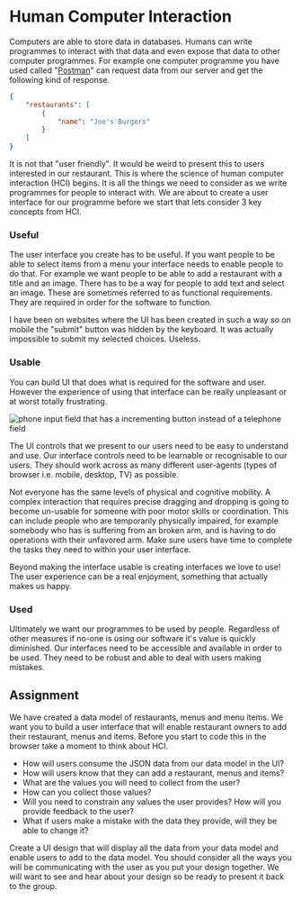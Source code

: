 # Human Computer Interaction

Computers are able to store data in databases. Humans can write programmes to interact with that data and even expose that data to other computer programmes. For example one computer programme you have used called "[Postman](https://www.postman.com/)" can request data from our server and get the following kind of response.

```json
{
    "restaurants": [
        {
            "name": "Joe's Burgers"
        }
    ]
}
```
It is not that "user friendly". It would be weird to present this to users interested in our restaurant. This is where the science of human computer interaction (HCI) begins. It is all the things we need to consider as we write programmes for people to interact with. We are about to create a user interface for our programme before we start that lets consider 3 key concepts from HCI.

### Useful

The user interface you create has to be useful. If you want people to be able to select items from a menu your interface needs to enable people to do that. For example we want people to be able to add a restaurant with a title and an image. There has to be a way for people to add text and select an image. These are sometimes referred to as functional requirements. They are required in order for the software to function.

I have been on websites where the UI has been created in such a way so on mobile the "submit" button was hidden by the keyboard. It was actually impossible to submit my selected choices. Useless.

### Usable

You can build UI that does what is required for the software and user. However the experience of using that interface can be really unpleasant or at worst totally frustrating.

![phone input field that has a incrementing button instead of a telephone field](https://static.boredpanda.com/blog/wp-content/uploads/2018/06/funny-worst-input-fields-35-5b235c71c6c84__700.gif)

The UI controls that we present to our users need to be easy to understand and use. Our interface controls need to be learnable or recognisable to our users. They should work across as many different user-agents (types of browser i.e. mobile, desktop, TV) as possible.

Not everyone has the same levels of physical and cognitive mobility. A complex interaction that requires precise dragging and dropping is going to become un-usable for someone with poor motor skills or coordination. This can include people who are temporarily physically impaired, for example somebody who has is suffering from an broken arm, and is having to do operations with their unfavored arm. Make sure users have time to complete the tasks they need to within your user interface.

Beyond making the interface usable is creating interfaces we love to use! The user experience can be a real enjoyment, something that actually makes us happy.

### Used

Ultimately we want our programmes to be used by people. Regardless of other measures if no-one is using our software it's value is quickly diminished. Our interfaces need to be accessible and available in order to be used. They need to be robust and able to deal with users making mistakes.

## Assignment

We have created a data model of restaurants, menus and menu items. We want you to build a user interface that will enable restaurant owners to add their restaurant, menus and items. Before you start to code this in the browser take a moment to think about HCI.

* How will users consume the JSON data from our data model in the UI?
* How will users know that they can add a restaurant, menus and items?
* What are the values you will need to collect from the user?
* How can you collect those values?
* Will you need to constrain any values the user provides? How will you provide feedback to the user?
* What if users make a mistake with the data they provide, will they be able to change it?

Create a UI design that will display all the data from your data model and enable users to add to the data model. You should consider all the ways you will be communicating with the user as you put your design together. We will want to see and hear about your design so be ready to present it back to the group.